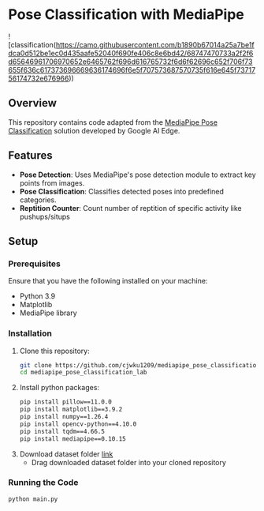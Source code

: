 # Pose Classification with MediaPipe

![classification(https://camo.githubusercontent.com/b1890b67014a25a7be1fdca0d512be1ec0d435aafe52040f690fe406c8e6bd42/68747470733a2f2f6d65646961706970652e6465762f696d616765732f6d6f62696c652f706f73655f636c617373696669636174696f6e5f707573687570735f616e645f7371756174732e676966))

## Overview

This repository contains code adapted from the [MediaPipe Pose Classification](https://github.com/google-ai-edge/mediapipe/blob/master/docs/solutions/pose_classification.md) solution developed by Google AI Edge. 

## Features

- **Pose Detection**: Uses MediaPipe's pose detection module to extract key points from images.
- **Pose Classification**: Classifies detected poses into predefined categories.
- **Reptition Counter**: Count number of reptition of specific activity like pushups/situps

## Setup

### Prerequisites

Ensure that you have the following installed on your machine:

- Python 3.9
- Matplotlib
- MediaPipe library

### Installation

1. Clone this repository:
   ```bash
   git clone https://github.com/cjwku1209/mediapipe_pose_classification_lab.git
   cd mediapipe_pose_classification_lab
2. Install python packages:
   ```bash
   pip install pillow==11.0.0
   pip install matplotlib==3.9.2
   pip install numpy==1.26.4
   pip install opencv-python==4.10.0
   pip install tqdm==4.66.5
   pip install mediapipe==0.10.15
3. Download dataset folder [link](https://drive.google.com/file/d/1nj6-rqEfIQ5ZcFOJb_shtLlfb2b6Xe7a/view?usp=sharing)
   - Drag downloaded dataset folder into your cloned repository
  
### Running the Code

```bash
python main.py
```
      
